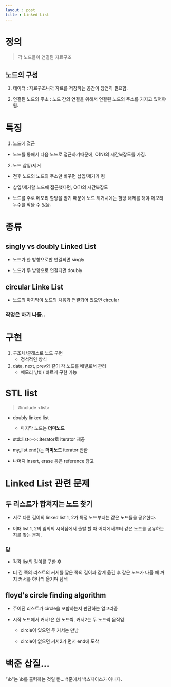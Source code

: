 ```yaml
---
layout : post
title : Linked List
---
```

# 정의
> 각 노드들이 연결된 자료구조

## 노드의 구성
1. 데이터 : 자료구조니까 자료를 저장하는 공간이 당연히 필요함.

2. 연결된 노드의 주소 : 노드 간의 연결을 위해서 연결된 노드의 주소를 
가지고 있어야 됨.

# 특징

1. 노드에 접근

- 노드를 통해서 다음 노드로 접근하기때문에, O(N)의 시간복잡도를 가짐.

2. 노드 삽입/제거

- 전후 노드의 노드의 주소만 바꾸면 삽입/제거가 됨

- 삽입/제거할 노드에 접근했다면, O(1)의 시간복잡도

- 노드를 주로 메모리 할당을 받기 때문에 노드 제거시에는 할당 해제를 해야 메모리 누수를 막을 수 있음.

# 종류

## singly vs doubly Linked List

- 노드가 한 방향으로만 연결되면 singly

- 노드가 두 방향으로 연결되면 doubly

## circular Linke List

- 노드의 마지막이 노드의 처음과 연결되어 있으면 circular

### 작명은 하기 나름..

# 구현

1. 구조체/클래스로 노드 구현
    - 정석적인 방식
2. data, next, prev와 같이 각 노드를 배열로서 관리
    - 메모리 낭비/ 빠르게 구현 가능

# STL list
> #include \<list>

- doubly linked list
    - 마지막 노드는 **더미노드**

- std::list<~>::iterator로 iterator 제공

- my_list.end()는 **더미노드** iterator 반환

- 나머지 insert, erase 등은 reference 참고

# Linked List 관련 문제

## 두 리스트가 합쳐지는 노드 찾기

- 서로 다른 길이의 linked list 1, 2가 특정 노드부터는 같은 노드들을 공유한다.

- 이때 list 1, 2의 임의의 시작점에서 출발 할 때 어디에서부터 같은 노드를 공유하는지를 찾는 문제.

### 답

- 각각 list의 길이를 구한 후

- 더 긴 쪽의 리스트의 커서를 짧은 쪽의 길이과 같게 옮긴 후 같은 노드가 나올 때 까지 커서를 하나씩 옮기며 탐색

## floyd's circle finding algorithm

- 주어진 리스트가 circle을 포함하는지 판단하는 알고리즘

- 시작 노드에서 커서1은 한 노드씩, 커서2는 두 노드씩 움직임
    - circle이 있으면 두 커서는 만남

    - circle이 없으면 커서2가 먼저 end에 도착

# 백준 삽질...
"\b"는 \b를 출력하는 것일 뿐...백준에서 백스페이스가 아니다.